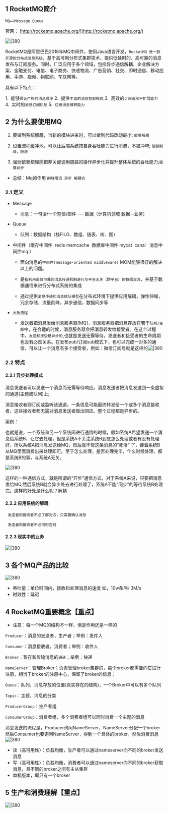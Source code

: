 ## 1 RocketMQ简介

`MQ==Message Queue`

官网： [http://rocketmq.apache.org/](http://rocketmq.apache.org/)

![|380](https://my-obsidian-image.oss-cn-guangzhou.aliyuncs.com/2024/04/29df6c916bc3d0e44f2070a0a9344756.png)

RocketMQ是阿里巴巴2016年MQ中间件，使用Java语言开发，`RocketMQ 是一款开源的分布式消息系统`，基于高可用分布式集群技术，提供低延时的、高可靠的消息发布与订阅服务。同时，广泛应用于多个领域，包括异步通信解耦、企业解决方案、金融支付、电信、电子商务、快递物流、广告营销、社交、即时通信、移动应用、手游、视频、物联网、车联网等。

具有以下特点：

1.  能够`保证严格的消息顺序`
2.  提供`丰富的消息拉取模式`
3.  高效的`订阅者水平扩展能力`
4.  实时的`消息订阅机制`
5.  `亿级消息堆积能力`

## 2 为什么要使用MQ

1. 要做到系统解耦，当新的模块进来时，可以做到代码改动最小; `能够解耦`

2. 设置流程缓冲池，可以让后端系统按自身吞吐能力进行消费，不被冲垮; `能够削峰，限流`

3. 强弱依赖梳理能把非关键调用链路的操作异步化并提升整体系统的吞吐能力;`能够异步`

- 总结：Mq的作用 `削峰限流 异步 解耦合`
### 2.1 定义

- Message
	- 消息：一句话/一个短信/邮件  ---  数据（计算机领域 数据--业务）

- Queue
	- 队列：数据结构（栈FILO、数组、链表、树、图）

- 中间件（缓存中间件  redis memcache  数据库中间件 mycat  canal   消息中间件mq ）

	- 面向消息的`中间件(message-oriented middleware)` MOM能够很好的解决以上的问题。

	- 是`指利用高效可靠的消息传递机制进行与平台无关（跨平台）的数据交流`，并基于数据通信来进行分布式系统的集成

	- 通过提供`消息传递和消息排队模型`在分布式环境下提供应用解耦，弹性伸缩，冗余存储，流量削峰，异步通信，数据同步等

- `大致流程`

	- 发送者把消息发给消息服务器[MQ]，消息服务器把消息存放在若干`队列/主题`中，在合适的时候，消息服务器会把消息转发给接受者。在这个过程中，`发送和接受是异步的`,也就是发送无需等待，发送者和接受者的生命周期也没有必然关系。在发布pub/订阅sub模式下，也可以完成一对多的通信，可以让一个消息有多个接受者，例如：微信订阅号就是这样的![|380](https://my-obsidian-image.oss-cn-guangzhou.aliyuncs.com/2024/04/7491a41a3fb8963525809b3f4e9621c1.png)

### 2.2 特点

#### 2.2.1 异步处理模式

消息发送者可以发送一个消息而无需等待响应。消息发送者把消息发送到一条虚拟的通道(主题或队列)上;

消息接收者则订阅或监听该通道。一条信息可能最终转发给一个或多个消息接收者，这些接收者都无需对消息发送者做出回应。整个过程都是异步的。

案例：

也就是说，一个系统和另一个系统间进行通信的时候，假如系统A希望发送一个消息给系统B，让它去处理，但是系统A不关注系统B到底怎么处理或者有没有处理好，所以系统A把消息发送给MQ，然后就不管这条消息的“死活” 了，接着系统B从MQ里面消费出来处理即可。至于怎么处理，是否处理完毕，什么时候处理，都是系统B的事，与系统A无关。

![|380](https://my-obsidian-image.oss-cn-guangzhou.aliyuncs.com/2024/04/942b488d24294e4ef2e24b344d0060b5.png)

这样的一种通信方式，就是所谓的“异步”通信方式，对于系统A来说，只要把消息发给MQ,然后系统B就会异步处去进行处理了，系统A不能“同步”的等待系统B处理完。这样的好处是什么呢？解耦
#### 2.2.2 应用系统的解耦

  `发送者和接收者不必了解对方，只需要确认消息`

  `发送者和接收者不必同时在线`
#### 2.2.3 现实中的业务

![|380](https://my-obsidian-image.oss-cn-guangzhou.aliyuncs.com/2024/04/5ea4c845306885cdba991e607182af2f.png)

## 3 各个MQ产品的比较

![|380](https://my-obsidian-image.oss-cn-guangzhou.aliyuncs.com/2024/04/d29d6fb2980eba8a71e1c4de48f41efa.png)

- 吞吐量：单位时间内，接收和处理消息的速度 如，10w条/秒 3M/s
- 时效性：延迟

## 4 RocketMQ重要概念【重点】

- 注意：每一个MQ的结构不一样，但是作用还是一样的

`Producer`：消息的发送者，生产者；举例：发件人

`Consumer`：消息接收者，消费者；举例：收件人

`Broker`：暂存和传输消息的`通道`；举例：快递

`NameServer`：管理Broker；负责管理broker集群的，每个broker都需要向它进行注册，相当于broker的注册中心，保留了broker的信息；

`Queue`：队列，消息存放的位置(真实存在的结构)，一个Broker中可以有多个队列

`Topic`：主题，消息的分类

`ProducerGroup`：生产者组

`ConsumerGroup`：消费者组，多个消费者组可以同时消费一个主题的消息

消息发送的流程是，Producer询问NameServer，NameServer分配一个broker 然后Consumer也要询问NameServer，得到一个具体的broker，然后消费消息![|380](https://my-obsidian-image.oss-cn-guangzhou.aliyuncs.com/2024/04/90616caad9e0c7e168fc020ebc6edae9.png)

- 读（高可用性）：负载均衡，生产者可以通过nameserver向不同的broker发送消息
- 写（高可用性）：负载均衡，消费者可以通过nameserver向不同的broker获取消息，且不同的broker之间有主从集群
- 单机版本，即只有一个broker
## 5 生产和消费理解【重点】

![|380](https://my-obsidian-image.oss-cn-guangzhou.aliyuncs.com/2024/04/5efa7ecd6e6e11c92fee071d3404ee7f.png)

